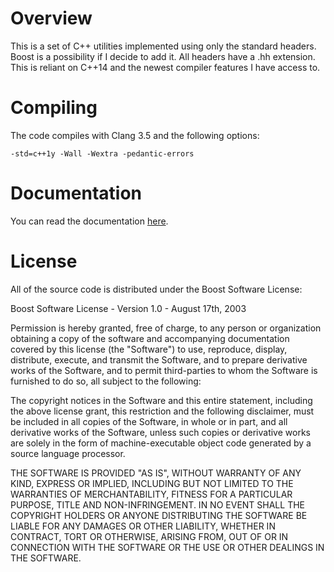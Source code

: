 Overview
=

This is a set of C++ utilities implemented using only the standard headers. Boost is a possibility if I decide to add it. All headers have a .hh extension. This is reliant on C++14 and the newest compiler features I have access to. 

Compiling
=

The code compiles with Clang 3.5 and the following options:

    -std=c++1y -Wall -Wextra -pedantic-errors

Documentation
=

You can read the documentation [here](doc/doc_home.md).

License
=

All of the source code is distributed under the Boost Software License:

Boost Software License - Version 1.0 - August 17th, 2003

Permission is hereby granted, free of charge, to any person or organization
obtaining a copy of the software and accompanying documentation covered by
this license (the "Software") to use, reproduce, display, distribute,
execute, and transmit the Software, and to prepare derivative works of the
Software, and to permit third-parties to whom the Software is furnished to
do so, all subject to the following:

The copyright notices in the Software and this entire statement, including
the above license grant, this restriction and the following disclaimer,
must be included in all copies of the Software, in whole or in part, and
all derivative works of the Software, unless such copies or derivative
works are solely in the form of machine-executable object code generated by
a source language processor.

THE SOFTWARE IS PROVIDED "AS IS", WITHOUT WARRANTY OF ANY KIND, EXPRESS OR
IMPLIED, INCLUDING BUT NOT LIMITED TO THE WARRANTIES OF MERCHANTABILITY,
FITNESS FOR A PARTICULAR PURPOSE, TITLE AND NON-INFRINGEMENT. IN NO EVENT
SHALL THE COPYRIGHT HOLDERS OR ANYONE DISTRIBUTING THE SOFTWARE BE LIABLE
FOR ANY DAMAGES OR OTHER LIABILITY, WHETHER IN CONTRACT, TORT OR OTHERWISE,
ARISING FROM, OUT OF OR IN CONNECTION WITH THE SOFTWARE OR THE USE OR OTHER
DEALINGS IN THE SOFTWARE.
